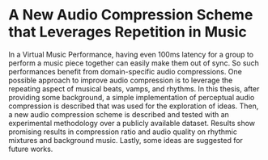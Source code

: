 # A New Audio Compression Scheme <br> that Leverages Repetition in Music

In a Virtual Music Performance, having even 100ms latency for a group to perform a music piece together can easily make them out of sync. So such performances benefit from domain-specific audio compressions. One possible approach to improve audio compression is to leverage the repeating aspect of musical beats, vamps, and rhythms. In this thesis, after providing some background, a simple implementation of perceptual audio compression is described that was used for the exploration of ideas. Then, a new audio compression scheme is described and tested with an experimental methodology over a publicly available dataset. Results show promising results in compression ratio and audio quality on rhythmic mixtures and background music. Lastly, some ideas are suggested for future works.
